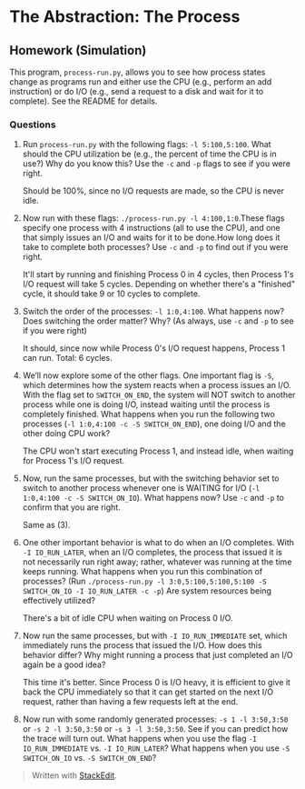 # The Abstraction: The Process

## Homework (Simulation)

This program, `process-run.py`, allows you to see how process states change as programs run and either use the CPU (e.g., perform an add instruction) or do I/O (e.g., send a request to a disk and wait for it to complete). See the README for details.

### Questions

1. Run `process-run.py` with the following flags: `-l 5:100,5:100`. What should the CPU utilization be (e.g., the percent of time the CPU is in use?) Why do you know this? Use the `-c` and `-p` flags to see if you were right.

    Should be 100%, since no I/O requests are made, so the CPU is never idle.

2. Now run with these flags: `./process-run.py -l 4:100,1:0`.These flags specify one process with 4 instructions (all to use the CPU), and one that simply issues an I/O and waits for it to be done.How long does it take to complete both processes? Use `-c` and `-p` to find out if you were right.

    It'll start by running and finishing Process 0 in 4 cycles, then Process 1's I/O request will take 5 cycles. Depending on whether there's a "finished" cycle, it should take 9 or 10 cycles to complete.

3. Switch the order of the processes: `-l 1:0,4:100`. What happens now? Does switching the order matter? Why? (As always, use `-c` and `-p` to see if you were right)

    It should, since now while Process 0's I/O request happens, Process 1 can run. Total: 6 cycles.

4. We’ll now explore some of the other flags. One important flag is `-S`, which determines how the system reacts when a process issues an I/O. With the flag set to `SWITCH_ON_END`, the system will NOT switch to another process while one is doing I/O, instead waiting until the process is completely finished. What happens when you run the following two processes (`-l 1:0,4:100 -c -S SWITCH_ON_END`), one doing I/O and the other doing CPU work?

    The CPU won't start executing Process 1, and instead idle, when waiting for Process 1's I/O request.

5. Now, run the same processes, but with the switching behavior set to switch to another process whenever one is WAITING for I/O (`-l 1:0,4:100 -c -S SWITCH_ON_IO`). What happens now? Use `-c` and `-p` to confirm that you are right.

    Same as (3).

6. One other important behavior is what to do when an I/O completes. With `-I IO_RUN_LATER`, when an I/O completes, the process that issued it is not necessarily run right away; rather, whatever was running at the time keeps running. What happens when you run this combination of processes? (Run `./process-run.py -l 3:0,5:100,5:100,5:100 -S SWITCH_ON_IO -I IO_RUN_LATER -c -p`) Are system resources being effectively utilized?

    There's a bit of idle CPU when waiting on Process 0 I/O.

7. Now run the same processes, but with `-I IO_RUN_IMMEDIATE` set, which immediately runs the process that issued the I/O. How does this behavior differ? Why might running a process that just completed an I/O again be a good idea?

    This time it's better. Since Process 0 is I/O heavy, it is efficient to give it back the CPU immediately so that it can get started on the next I/O request, rather than having a few requests left at the end.

8. Now run with some randomly generated processes: `-s 1 -l 3:50,3:50` or `-s 2 -l 3:50,3:50` or `-s 3 -l 3:50,3:50`. See if you can predict how the trace will turn out. What happens when you use the flag `-I IO_RUN_IMMEDIATE` vs. `-I IO_RUN_LATER`? What happens when you use `-S SWITCH_ON_IO` vs. `-S SWITCH_ON_END`?


> Written with [StackEdit](https://stackedit.io/).

